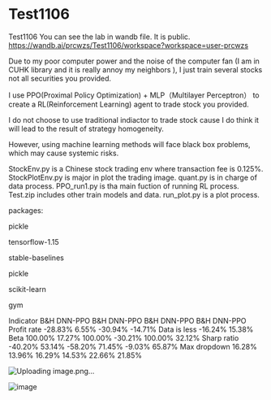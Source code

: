# Test1106
Test1106
You can see the lab in wandb file. It is public.
https://wandb.ai/prcwzs/Test1106/workspace?workspace=user-prcwzs

Due to my poor computer power and the noise of the computer fan (I am in CUHK library and it is really annoy my neighbors ), I just train several stocks not all securities you provided.


I use PPO(Proximal Policy Optimization) + MLP（Multilayer Perceptron） to create a RL(Reinforcement Learning) agent to trade stock you provided.

I do not choose to use traditional indiactor to trade stock cause I do think it will lead to the result of strategy homogeneity. 

However, using machine learning methods will face black box problems, which may cause systemic risks.

StockEnv.py is a Chinese stock trading env where transaction fee is 0.125%. StockPlotEnv.py is major in plot the trading image. quant.py is in charge of data process. PPO_run1.py is tha main fuction of running RL process. Test.zip includes other train models and data. run_plot.py is a plot process.


packages:

pickle

tensorflow-1.15

stable-baselines

pickle

scikit-learn

gym

Indicator	B&H	DNN-PPO	B&H	DNN-PPO	B&H	DNN-PPO	B&H	DNN-PPO
Profit rate	-28.83%	6.55%	-30.94%	-14.71%	Data is less		-16.24%	15.38%
Beta	100.00%	17.27%	100.00%	-30.21%			100.00%	32.12%
Sharp ratio	-40.20%	53.14%	-58.20%	71.45%			-9.03%	65.87%
Max dropdown	16.28%	13.96%	16.29%	14.53%			22.66%	21.85%


![Uploading image.png…]()


![image](https://user-images.githubusercontent.com/49648647/140601769-ee73b35d-a663-40ba-b87b-e493f20e74c0.png)
